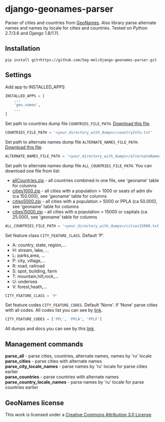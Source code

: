 # django-geonames-parser
Parser of cities and countries from [GeoNames](http://www.geonames.org/). Also library parse alternate names and names by locale for cities and countries.
Tested on Python 2.7/3.6 and Django 1.8/1.11.

## Installation
`pip install git+https://github.com/Seg-mel/django-geonames-parser.git`

## Settings
Add app to INSTALLED_APPS
```python
INSTALLED_APPS = [
    ...
    'geo_names',
    ...
]
```

Set path to countries dump file `COUNTRIES_FILE_PATH`. [Download this file](http://download.geonames.org/export/dump/countryInfo.txt).
```python
COUNTRIES_FILE_PATH = '<your_directory_with_dumps>/countryInfo.txt'
```

Set path to alternate names dump file `ALTERNATE_NAMES_FILE_PATH`. [Download this file](http://download.geonames.org/export/dump/alternateNames.zip).
```python
ALTERNATE_NAMES_FILE_PATH = '<your_directory_with_dumps>/alternateNames.txt'
```

Set path to alternate names dump file `ALL_COUNTRIES_FILE_PATH`. You can download one file from list:
* [allCountries.zip](http://download.geonames.org/export/dump/allCountries.zip) - all countries combined in one file, see 'geoname' table for columns
* [cities1000.zip](http://download.geonames.org/export/dump/cities1000.zip) - all cities with a population > 1000 or seats of adm div (ca 150.000), see 'geoname' table for columns
* [cities5000.zip](http://download.geonames.org/export/dump/cities5000.zip) - all cities with a population > 5000 or PPLA (ca 50.000), see 'geoname' table for columns
* [cities15000.zip](http://download.geonames.org/export/dump/cities15000.zip) - all cities with a population > 15000 or capitals (ca 25.000), see 'geoname' table for columns
```python
ALL_COUNTRIES_FILE_PATH = '<your_directory_with_dumps>/cities15000.txt'
```

Set feature class `CITY_FEATURE_CLASS`. Default 'P'.
* A: country, state, region,...
* H: stream, lake, ...
* L: parks,area, ...
* P: city, village,...
* R: road, railroad 
* S: spot, building, farm
* T: mountain,hill,rock,... 
* U: undersea
* V: forest,heath,...
```python
CITY_FEATURE_CLASS = 'P'
```

Set feature codes `CITY_FEATURE_CODES`. Default 'None'. If 'None' parse cities with all codes. All codes list you can see by [link](http://www.geonames.org/export/codes.html).
```python
CITY_FEATURE_CODES = ['PPL', 'PPLA', 'PPLF']
```

All dumps and docs you can see by this [link](http://download.geonames.org/export/dump/).

## Management commands
**parse_all** - parse cities, countries, alternate names, names by 'ru' locale <br />
**parse_cities** - parse cities with alternate names <br />
**parse_city_locale_names** - parse names by 'ru' locale for parse cities earlier <br />
**parse_countries** - parse countries with alternate names <br />
**parse_country_locale_names** - parse names by 'ru' locale for parse countries earlier <br />


## GeoNames license
This work is licensed under a [Creative Commons Attribution 3.0 License](https://creativecommons.org/licenses/by/3.0/)
